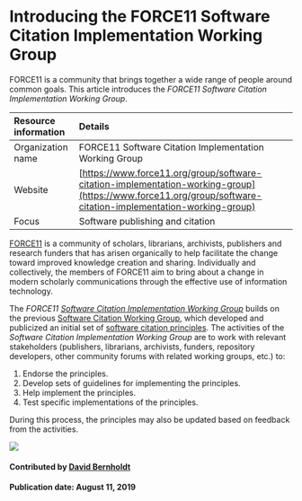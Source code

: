 # Introducing the FORCE11 Software Citation Implementation Working Group

FORCE11 is a community that brings together a wide range of people around common goals. This article introduces the *FORCE11 Software Citation Implementation Working Group*.


Resource information | Details 
:--- | :--- 
Organization name | FORCE11 Software Citation Implementation Working Group
Website | [https://www.force11.org/group/software-citation-implementation-working-group](https://www.force11.org/group/software-citation-implementation-working-group)
Focus | Software publishing and citation


[FORCE11](https://www.force11.org/) is a community of scholars, librarians, archivists, publishers and research funders that has arisen organically to help facilitate the change toward improved knowledge creation and sharing. Individually and collectively, the members of FORCE11 aim to bring about a change in modern scholarly communications through the effective use of information technology.

The *FORCE11 [Software Citation Implementation Working Group](https://www.force11.org/group/software-citation-implementation-working-group)* builds on the previous [Software Citation Working Group](https://www.force11.org/group/software-citation-working-group), which developed and publicized an initial set of [software citation principles](https://doi.org/10.7717/peerj-cs.86). The activities of the *Software Citation Implementation Working Group* are to work with relevant stakeholders (publishers, librarians, archivists, funders, repository developers, other community forums with related working groups, etc.) to:

1. Endorse the principles.
2. Develop sets of guidelines for implementing the principles.
3. Help implement the principles.
4. Test specific implementations of the principles.  

During this process, the principles may also be updated based on feedback from the activities.


<img src='https://github.com/betterscientificsoftware/images/raw/master/Logo-class-force11-website-logo.png' class='logo' />

#### Contributed by [David Bernholdt](http://github.com/bernhold)

#### Publication date: August 11, 2019

<!---
Publish: yes
Categories: Collaboration
Topics: Software publishing and citation
Tags: organization
Level: 2
Prerequisites: defaults
Aggregate: none
--->
